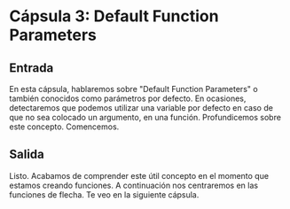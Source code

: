 # Cápsula 3: Default Function Parameters

## Entrada
En esta cápsula, hablaremos sobre "Default Function Parameters" o también conocidos como parámetros por defecto.
En ocasiones, detectaremos que podemos utilizar una variable por defecto en caso de que no sea colocado un argumento, en una función.
Profundicemos sobre este concepto.
Comencemos.

## Salida
Listo. Acabamos de comprender este útil concepto en el momento que estamos creando funciones.
A continuación nos centraremos en las funciones de flecha.
Te veo en la siguiente cápsula.